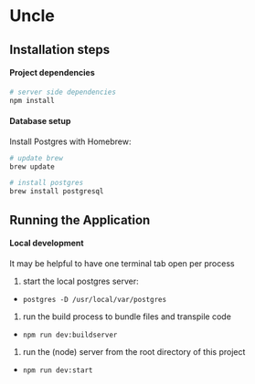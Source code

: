 # Uncle

## Installation steps

#### Project dependencies

```sh
# server side dependencies
npm install
```

#### Database setup

Install Postgres with Homebrew:
```sh
# update brew
brew update

# install postgres
brew install postgresql
```

## Running the Application

#### Local development

It may be helpful to have one terminal tab open per process

1. start the local postgres server:
  * `postgres -D /usr/local/var/postgres`
1. run the build process to bundle files and transpile code
  * `npm run dev:buildserver`
1. run the (node) server from the root directory of this project
  * `npm run dev:start`


